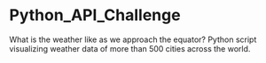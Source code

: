 # Python_API_Challenge
What is the weather like as we approach the equator? Python script visualizing weather data of more than 500 cities across the world.
